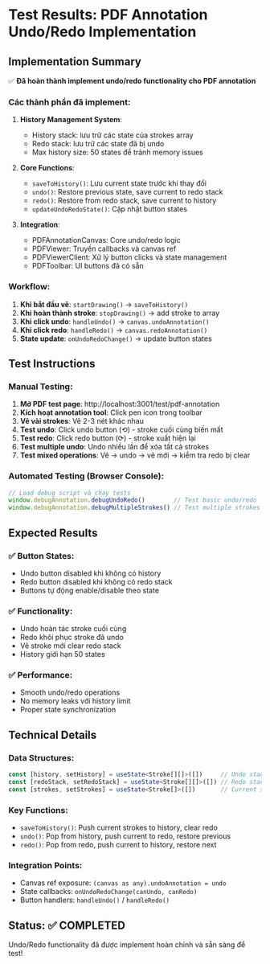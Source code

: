 # Test Results: PDF Annotation Undo/Redo Implementation

## Implementation Summary

✅ **Đã hoàn thành implement undo/redo functionality cho PDF annotation**

### Các thành phần đã implement:

1. **History Management System**:
   - History stack: lưu trữ các state của strokes array
   - Redo stack: lưu trữ các state đã bị undo
   - Max history size: 50 states để tránh memory issues

2. **Core Functions**:
   - `saveToHistory()`: Lưu current state trước khi thay đổi
   - `undo()`: Restore previous state, save current to redo stack
   - `redo()`: Restore from redo stack, save current to history
   - `updateUndoRedoState()`: Cập nhật button states

3. **Integration**:
   - PDFAnnotationCanvas: Core undo/redo logic
   - PDFViewer: Truyền callbacks và canvas ref
   - PDFViewerClient: Xử lý button clicks và state management
   - PDFToolbar: UI buttons đã có sẵn

### Workflow:
1. **Khi bắt đầu vẽ**: `startDrawing()` → `saveToHistory()`
2. **Khi hoàn thành stroke**: `stopDrawing()` → add stroke to array
3. **Khi click undo**: `handleUndo()` → `canvas.undoAnnotation()`
4. **Khi click redo**: `handleRedo()` → `canvas.redoAnnotation()`
5. **State update**: `onUndoRedoChange()` → update button states

## Test Instructions

### Manual Testing:
1. **Mở PDF test page**: http://localhost:3001/test/pdf-annotation
2. **Kích hoạt annotation tool**: Click pen icon trong toolbar
3. **Vẽ vài strokes**: Vẽ 2-3 nét khác nhau
4. **Test undo**: Click undo button (⟲) - stroke cuối cùng biến mất
5. **Test redo**: Click redo button (⟳) - stroke xuất hiện lại
6. **Test multiple undo**: Undo nhiều lần để xóa tất cả strokes
7. **Test mixed operations**: Vẽ → undo → vẽ mới → kiểm tra redo bị clear

### Automated Testing (Browser Console):
```javascript
// Load debug script và chạy tests
window.debugAnnotation.debugUndoRedo()        // Test basic undo/redo
window.debugAnnotation.debugMultipleStrokes() // Test multiple strokes
```

## Expected Results

### ✅ Button States:
- Undo button disabled khi không có history
- Redo button disabled khi không có redo stack
- Buttons tự động enable/disable theo state

### ✅ Functionality:
- Undo hoàn tác stroke cuối cùng
- Redo khôi phục stroke đã undo
- Vẽ stroke mới clear redo stack
- History giới hạn 50 states

### ✅ Performance:
- Smooth undo/redo operations
- No memory leaks với history limit
- Proper state synchronization

## Technical Details

### Data Structures:
```typescript
const [history, setHistory] = useState<Stroke[][]>([])     // Undo stack
const [redoStack, setRedoStack] = useState<Stroke[][]>([]) // Redo stack
const [strokes, setStrokes] = useState<Stroke[]>([])       // Current state
```

### Key Functions:
- `saveToHistory()`: Push current strokes to history, clear redo
- `undo()`: Pop from history, push current to redo, restore previous
- `redo()`: Pop from redo, push current to history, restore next

### Integration Points:
- Canvas ref exposure: `(canvas as any).undoAnnotation = undo`
- State callbacks: `onUndoRedoChange(canUndo, canRedo)`
- Button handlers: `handleUndo()` / `handleRedo()`

## Status: ✅ COMPLETED

Undo/Redo functionality đã được implement hoàn chỉnh và sẵn sàng để test!
